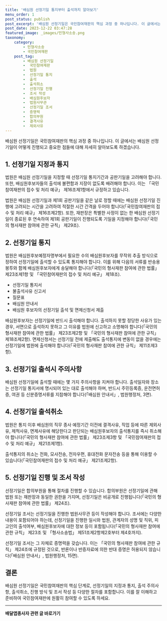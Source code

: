 ```yaml
---
title: '배심원 선정기일 통지부터 출석까지 알아보기'
menu_order: 1
post_status: publish
post_excerpt: '배심원 선정기일은 국민참여재판의 핵심 과정 중 하나입니다. 이 글에서는 배심원 선정기일이 어떻게 진행되고 중요한 점들에 대해 자세히 알아보도록 하겠습니다.'
post_date: 2023-12-22 03:47:28
featured_image: _images/민형사소송.png
taxonomy:
    category:
        - 민형사소송
        - 국민참여재판
    post_tag:
        - 배심원 선정기일
        -  국민참여재판
        -  법원
        -  선정기일 통지
        -  출석
        -  출석취소
        -  선정기일 진행
        -  조서 작성
        -  배심원후보자
        -  법원사무관
        -  선정기일 조서
        -  증명력
        -  합의부원
        -  결격사유
        -  제외사유
---
```



배심원 선정기일은 국민참여재판의 핵심 과정 중 하나입니다. 이 글에서는 배심원 선정기일이 어떻게 진행되고 중요한 점들에 대해 자세히 알아보도록 하겠습니다.

## 1. 선정기일 지정과 통지

법원은 배심원 선정기일을 지정할 때 선정기일 통지기간과 공판기일을 고려해야 합니다. 또한, 배심원후보자들의 출석에 불편함과 지장이 없도록 배려해야 합니다. 이는 「국민참여재판의 접수 및 처리 예규」 제16조제1항에서 규정하고 있습니다.

법원은 배심원 선정기일과 제1회 공판기일을 같은 날로 정할 때에는 배심원 선정기일 진행에 고려되는 시간을 고려하여 적절한 시간 간격을 두어야 합니다(「국민참여재판의 접수 및 처리 예규」 제16조제2항). 또한, 재판장은 특별한 사정이 없는 한 배심원 선정기일이 종료된 후 연속하여 제1회 공판기일이 진행되도록 기일을 지정해야 합니다(「국민의 형사재판 참여에 관한 규칙」 제29조).

## 2. 선정기일 통지

법원은 배심원후보예정자명부에서 필요한 수의 배심원후보자를 무작위 추출 방식으로 정하여 선정기일에 출석할 수 있도록 통지해야 합니다. 이를 위해 다음의 서류를 반송용 봉투와 함께 배심원후보자에게 송달해야 합니다(「국민의 형사재판 참여에 관한 법률」 제23조제1항 및 「국민참여재판의 접수 및 처리 예규」 제18조).

- 선정기일 통지서
- 불출석사유 신고서
- 질문표
- 배심원 안내서
- 배심원 후보자의 선정기일 출석 및 면제신청서 제출

배심원후보자는 선정기일에 반드시 출석해야 합니다. 출석하지 못할 정당한 사유가 있는 경우, 서면으로 출석하지 못하고 그 이유를 법원에 신고하고 소명해야 합니다(「국민의 형사재판 참여에 관한 법률」 제23조제2항 및 「국민의 형사재판 참여에 관한 규칙」 제18조제2항). 면제신청서는 선정기일 전에 제출해도 출석통지에 변동이 없을 경우에는 선정기일에 법원에 출석해야 합니다(「국민의 형사재판 참여에 관한 규칙」 제11조제3항).

## 3. 선정기일 출석시 주의사항

배심원 선정기일에 출석할 때에는 몇 가지 주의사항을 지켜야 합니다. 출석일자와 장소는 선정기일 통지서에 명시되어 있는 대로 출석해야 하며, 반드시 주민등록증, 운전면허증, 여권 등 신분증명서류를 지참해야 합니다(「배심원 안내서」, 법원행정처, 3면).

## 4. 선정기일 출석취소

법원은 통지 이후 배심원의 직무 종사 예정기간 이전에 결격사유, 직업 등에 따른 제외사유, 제척사유, 면제사유에 해당한다고 판단되는 배심원후보자의 출석통지를 즉시 취소해야 합니다(「국민의 형사재판 참여에 관한 법률」 제23조제3항 및 「국민참여재판의 접수 및 처리 예규」 제21조제1항).

출석통지의 취소는 전화, 모사전송, 전자우편, 휴대전화 문자전송 등을 통해 이용할 수 있습니다(「국민참여재판의 접수 및 처리 예규」 제21조제2항).

## 5. 선정기일 진행 및 조서 작성

선정기일은 합의부원을 통해 절차를 진행할 수 있습니다. 합의부원은 선정기일에 관해 법원 또는 재판장과 동일한 권한을 가지며, 선정기일은 비공개로 진행됩니다(「국민의 형사재판 참여에 관한 법률」 제24조).

선정기일 조서는 선정기일을 진행한 법원사무관 등이 작성해야 합니다. 조서에는 다양한 내용이 포함되어야 하는데, 선정기일을 진행한 일시와 법원, 관계자의 성명 및 직위, 피고인의 출석여부, 배심원후보자에 대한 정보 등이 포함됩니다(「국민의 형사재판 참여에 관한 규칙」 제23조 및 「형사소송법」 제51조제2항제2호부터 제4호까지).

선정기일 조서는 그 자체로 증명력을 갖습니다. 이는 「국민의 형사재판 참여에 관한 규칙」 제24조에 규정된 것으로, 반론이나 반증자료에 의한 반대 증명은 허용되지 않습니다(「배심원 안내서」, 법원행정처, 15면).

## 결론

배심원 선정기일은 국민참여재판의 핵심 단계로, 선정기일의 지정과 통지, 출석 주의사항, 출석취소, 진행 방식 및 조서 작성 등 다양한 절차를 포함합니다. 이를 잘 이해하고 준비하여 국민참여재판에 원활히 참여할 수 있도록 하세요.
<!-- wp:separator -->
<hr class="wp-block-separator has-alpha-channel-opacity"/>
<!-- /wp:separator -->

<!-- wp:group {"backgroundColor":"base","layout":{"type":"constrained"}} -->
<div class="wp-block-group has-base-background-color has-background"><!-- wp:paragraph {"align":"center","fontSize":"medium"} -->
<p class="has-text-align-center has-large-font-size"><strong>배달앱종사자 관련 글 바로가기</strong></p>
<!-- /wp:paragraph -->


<!-- wp:latest-posts
{"categories":[{"id":11057,"count":19,"description":"","link":"https://uknowlaw.com/category/%eb%b0%b0%eb%8b%ac%ec%95%b1%ec%a2%85%ec%82%ac%ec%9e%90/","name":"배달앱종사자","slug":"배달앱종사자","taxonomy":"category","parent":0,"meta":[],"_links":{"self":[{"href":"https://uknowlaw.com/wp-json/wp/v2/categories/11057"}],"collection":[{"href":"https://uknowlaw.com/wp-json/wp/v2/categories"}],"about":[{"href":"https://uknowlaw.com/wp-json/wp/v2/taxonomies/category"}],"wp:post_type":[{"href":"https://uknowlaw.com/wp-json/wp/v2/posts?categories=11057"}],"curies":[{"name":"wp","href":"https://api.w.org/{rel}","templated":true}]}}],"postsToShow":100,"excerptLength":28,"postLayout":"grid","columns":2,"featuredImageAlign":"left","featuredImageSizeSlug":"large","fontSize":"small"} /--></div>
<!-- /wp:group -->